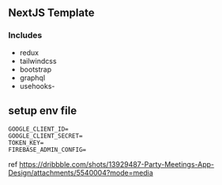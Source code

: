 ## NextJS Template
### Includes
- redux
- tailwindcss
- bootstrap
- graphql
- usehooks-

## setup env file
```.env
GOOGLE_CLIENT_ID=
GOOGLE_CLIENT_SECRET=
TOKEN_KEY=
FIREBASE_ADMIN_CONFIG=
```


ref https://dribbble.com/shots/13929487-Party-Meetings-App-Design/attachments/5540004?mode=media
